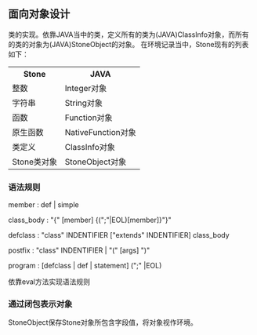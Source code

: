## 面向对象设计
类的实现。依靠JAVA当中的类，定义所有的类为(JAVA)ClassInfo对象，而所有的类的对象为(JAVA)StoneObject的对象。
在环境记录当中，Stone现有的列表如下：
<div>
      <table border="0">
	  <tr>
	    <th>Stone</th>
	    <th>JAVA</th>
	  </tr>
	  <tr>
	    <td>整数</td>
	    <td>Integer对象</td>
	  </tr>
	  <tr>
      	 <td>字符串</td>
      	 <td>String对象</td>
      </tr>
	  <tr>
      	 <td>函数</td>
      	 <td>Function对象</td>
      </tr>
	  <tr>
      	 <td>原生函数</td>
      	 <td>NativeFunction对象</td>
      </tr>
	  <tr>
      	 <td>类定义</td>
      	 <td>ClassInfo对象</td>
      </tr>
	  <tr>
      	 <td>Stone类对象</td>
      	 <td>StoneObject对象</td>
      </tr>
	</table>
</div>

### 语法规则
member : def | simple

class_body : "{" [member] {(";"|EOL)[member]}"}"

defclass : "class" INDENTIFIER ["extends" INDENTIFIER] class_body

postfix : "class" INDENTIFIER | "(" [args] ")"

program : [defclass | def | statement] (";" |EOL)

依靠eval方法实现语法规则

### 通过闭包表示对象
StoneObject保存Stone对象所包含字段值，将对象视作环境。
